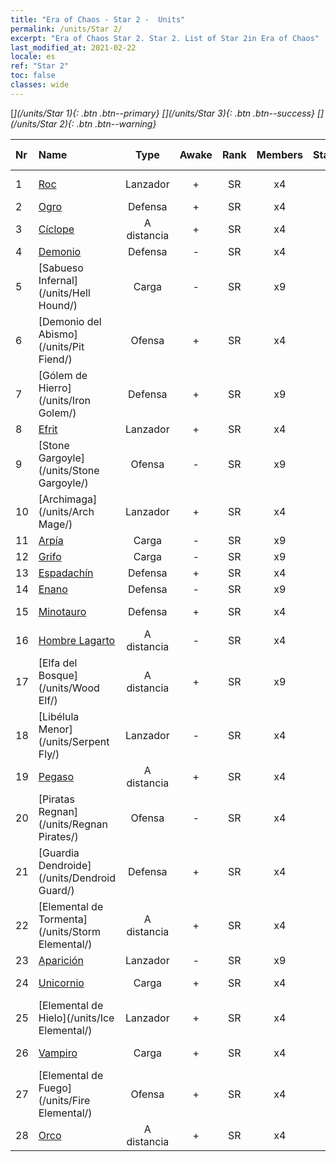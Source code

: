 ```yaml
---
title: "Era of Chaos - Star 2 -  Units"
permalink: /units/Star 2/
excerpt: "Era of Chaos Star 2. Star 2. List of Star 2in Era of Chaos"
last_modified_at: 2021-02-22
locale: es
ref: "Star 2"
toc: false
classes: wide
---
```

 [<i class="fas fa-star"/>](/units/Star 1){: .btn .btn--primary} [<i class="fas fa-star"/><i class="fas fa-star"/><i class="fas fa-star"/>](/units/Star 3){: .btn .btn--success} [<i class="fas fa-star"/><i class="fas fa-star"/>](/units/Star 2){: .btn .btn--warning} 

  | Nr |         Name        |   Type   | Awake |    Rank   |   Members     |  Stars  |  Attack  |     HP    | Awaken Name  |
  |:---|:--------------------|:--------:|:-----:|:---------:|:-------------:|:-------:|:--------:|:---------:|:-------------|
  | 1 | [Roc](/units/Roc/) | Lanzador | + | SR | x4 | <i class="fas fa-star"/><i class="fas fa-star"/> | 792.0 | 4978 |  Ave de Trueno  |
  | 2 | [Ogro](/units/Ogre/) | Defensa | + | SR | x4 | <i class="fas fa-star"/><i class="fas fa-star"/> | 107.6 | 2523 |  Mago Ogro  |
  | 3 | [Cíclope](/units/Cyclops/) | A distancia | + | SR | x4 | <i class="fas fa-star"/><i class="fas fa-star"/> | 678.8 | 5091 |  Cíclope Rey  |
  | 4 | [Demonio](/units/Demon/) | Defensa | - | SR | x4 | <i class="fas fa-star"/><i class="fas fa-star"/> | 114.4 | 2489 |    |
  | 5 | [Sabueso Infernal](/units/Hell Hound/) | Carga | - | SR | x9 | <i class="fas fa-star"/><i class="fas fa-star"/> | 77.8 | 827 |   -   |
  | 6 | [Demonio del Abismo](/units/Pit Fiend/) | Ofensa | + | SR | x4 | <i class="fas fa-star"/><i class="fas fa-star"/> | 174.9 | 1850 |  Señor del Abismo  |
  | 7 | [Gólem de Hierro](/units/Iron Golem/) | Defensa | + | SR | x9 | <i class="fas fa-star"/><i class="fas fa-star"/> | 151.4 | 1850 |  Gólem de Oro  |
  | 8 | [Efrit](/units/Efreeti/) | Lanzador | + | SR | x4 | <i class="fas fa-star"/><i class="fas fa-star"/> | 225.4 | 1446 |  Sultán Efrit  |
  | 9 | [Stone Gargoyle](/units/Stone Gargoyle/) | Ofensa | - | SR | x9 | <i class="fas fa-star"/><i class="fas fa-star"/> | 48.0 | 300 |    |
  | 10 | [Archimaga](/units/Arch Mage/) | Lanzador | + | SR | x4 | <i class="fas fa-star"/><i class="fas fa-star"/> | 54.6 | 1324 |  Archimaga  |
  | 11 | [Arpía](/units/Harpy/) | Carga | - | SR | x9 | <i class="fas fa-star"/><i class="fas fa-star"/> | 74.0 | 860 |    |
  | 12 | [Grifo](/units/Griffin/) | Carga | - | SR | x9 | <i class="fas fa-star"/><i class="fas fa-star"/> | 151.4 | 1850 |   -   |
  | 13 | [Espadachín](/units/Swordsman/) | Defensa | + | SR | x4 | <i class="fas fa-star"/><i class="fas fa-star"/> | 54.6 | 1324 |  Cruzado  |
  | 14 | [Enano](/units/Dwarf/) | Defensa | - | SR | x9 | <i class="fas fa-star"/><i class="fas fa-star"/> | 54.6 | 1324 |   -   |
  | 15 | [Minotauro](/units/Minotaur/) | Defensa | + | SR | x4 | <i class="fas fa-star"/><i class="fas fa-star"/> | 108.0 | 2725 |  Minotauro Rey  |
  | 16 | [Hombre Lagarto](/units/Lizardman/) | A distancia | - | SR | x4 | <i class="fas fa-star"/><i class="fas fa-star"/> | 174.9 | 1144 |   -   |
  | 17 | [Elfa del Bosque](/units/Wood Elf/) | A distancia | + | SR | x9 | <i class="fas fa-star"/><i class="fas fa-star"/> | 92.4 | 438 |  Grand Elf  |
  | 18 | [Libélula Menor](/units/Serpent Fly/) | Lanzador | - | SR | x4 | <i class="fas fa-star"/><i class="fas fa-star"/> | 178.3 | 1615 |    |
  | 19 | [Pegaso](/units/Pegasus/) | A distancia | + | SR | x4 | <i class="fas fa-star"/><i class="fas fa-star"/> | 195.1 | 1144 |  Pegaso Plateada  |
  | 20 | [Piratas Regnan](/units/Regnan Pirates/) | Ofensa | - | SR | x4 | <i class="fas fa-star"/><i class="fas fa-star"/> | 99.3 | 695 |  Rey de los Piratas  |
  | 21 | [Guardia Dendroide](/units/Dendroid Guard/) | Defensa | + | SR | x4 | <i class="fas fa-star"/><i class="fas fa-star"/> | 396.0 | 10182 |  Soldado Dendroide  |
  | 22 | [Elemental de Tormenta](/units/Storm Elemental/) | A distancia | + | SR | x4 | <i class="fas fa-star"/><i class="fas fa-star"/> | 99.2 | 662 |  Tormenta de rayos  |
  | 23 | [Aparición](/units/Wight/) | Lanzador | - | SR | x9 | <i class="fas fa-star"/><i class="fas fa-star"/> | 107.5 | 662 |  Espectro  |
  | 24 | [Unicornio](/units/Unicorn/) | Carga | + | SR | x4 | <i class="fas fa-star"/><i class="fas fa-star"/> | 151.4 | 1850 |  Unicornio de Guerra  |
  | 25 | [Elemental de Hielo](/units/Ice Elemental/) | Lanzador | + | SR | x4 | <i class="fas fa-star"/><i class="fas fa-star"/> | 111.0 | 744 |  Espíritu de las Nieves Silencioso  |
  | 26 | [Vampiro](/units/Vampire/) | Carga | + | SR | x4 | <i class="fas fa-star"/><i class="fas fa-star"/> | 74.4 | 910 |  Señor Vampiro  |
  | 27 | [Elemental de Fuego](/units/Fire Elemental/) | Ofensa | + | SR | x4 | <i class="fas fa-star"/><i class="fas fa-star"/> | 195.0 | 1682 |  Elemental de Energía  |
  | 28 | [Orco](/units/Orc/) | A distancia | + | SR | x4 | <i class="fas fa-star"/><i class="fas fa-star"/> | 82.7 | 662 |  Comandante Orco  |
